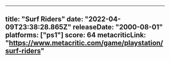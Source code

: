 
---
title: "Surf Riders"
date: "2022-04-09T23:38:28.865Z"
releaseDate: "2000-08-01"
platforms: ["ps1"]
score: 64
metacriticLink: "https://www.metacritic.com/game/playstation/surf-riders"
---
